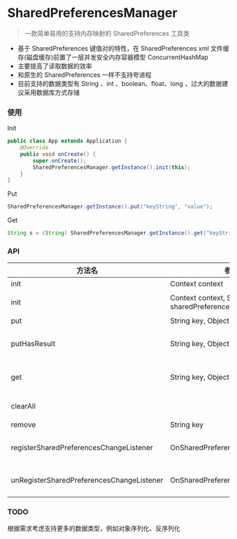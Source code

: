 # SharedPreferencesManager


> 一款简单易用的支持内存映射的 SharedPreferences 工具类



- 基于 SharedPreferences 键值对的特性，在 SharedPreferences  xml 文件缓存(磁盘缓存)前置了一层并发安全内存容器模型 ConcurrentHashMap 
- 主要提高了读取数据的效率
- 和原生的 SharedPreferences 一样不支持夸进程
- 目前支持的数据类型有  String 、int 、boolean、float、long ，过大的数据建议采用数据库方式存储





### 使用

Init

```java
public class App extends Application {
    @Override
    public void onCreate() {
        super.onCreate();
        SharedPreferencesManager.getInstance().init(this);
    }
}
```

Put

```java
SharedPreferencesManager.getInstance().put("keyString", "value");
```

Get

```java
String s = (String) SharedPreferencesManager.getInstance().get("keyString", "x");
```



### API

| 方法名                                    | 参数                                          | 描述                                               |
| ----------------------------------------- | --------------------------------------------- | -------------------------------------------------- |
| init                                      | Context context                               | 初始化                                             |
| init                                      | Context context, String sharedPreferencesName | 初始化，自定义 sp 文件命名                         |
| put                                       | String key, Object value                      | 存储数据，异步提交                                 |
| putHasResult                              | String key, Object value                      | 存储数据，同步提交且返回是否存储成功 Boolean       |
| get                                       | String key, Object defaultValue               | 取出数据，优先命中缓存，如果磁盘也没有则返回默认值 |
| clearAll                                  |                                               | 清除所有缓存，包含内存和磁盘                       |
| remove                                    | String key                                    | 根据键移除某个值                                   |
| registerSharedPreferencesChangeListener   | OnSharedPreferenceChangeListener              | 注册 SharedPreferences 变化监听的包装接口          |
| unRegisterSharedPreferencesChangeListener | OnSharedPreferenceChangeListener              | 反注册 SharedPreferences 变化监听的包装接口        |



### TODO

根据需求考虑支持更多的数据类型，例如对象序列化、反序列化

